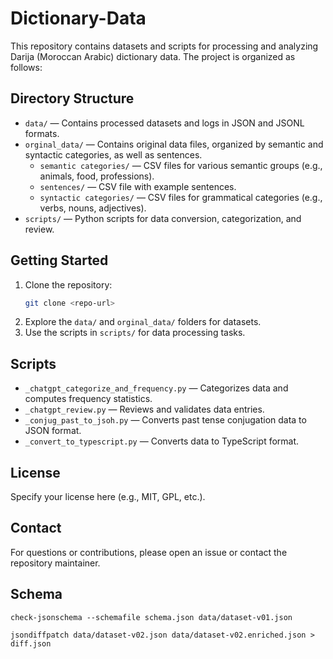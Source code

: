 # Dictionary-Data

This repository contains datasets and scripts for processing and analyzing Darija (Moroccan Arabic) dictionary data. The project is organized as follows:

## Directory Structure

- `data/` — Contains processed datasets and logs in JSON and JSONL formats.
- `orginal_data/` — Contains original data files, organized by semantic and syntactic categories, as well as sentences.
  - `semantic categories/` — CSV files for various semantic groups (e.g., animals, food, professions).
  - `sentences/` — CSV file with example sentences.
  - `syntactic categories/` — CSV files for grammatical categories (e.g., verbs, nouns, adjectives).
- `scripts/` — Python scripts for data conversion, categorization, and review.

## Getting Started

1. Clone the repository:
   ```zsh
   git clone <repo-url>
   ```
2. Explore the `data/` and `orginal_data/` folders for datasets.
3. Use the scripts in `scripts/` for data processing tasks.

## Scripts

- `_chatgpt_categorize_and_frequency.py` — Categorizes data and computes frequency statistics.
- `_chatgpt_review.py` — Reviews and validates data entries.
- `_conjug_past_to_jsoh.py` — Converts past tense conjugation data to JSON format.
- `_convert_to_typescript.py` — Converts data to TypeScript format.

## License

Specify your license here (e.g., MIT, GPL, etc.).

## Contact

For questions or contributions, please open an issue or contact the repository maintainer.


## Schema

```
check-jsonschema --schemafile schema.json data/dataset-v01.json
```

```
jsondiffpatch data/dataset-v02.json data/dataset-v02.enriched.json > diff.json
```